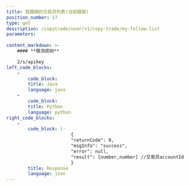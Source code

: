 ```yaml
---
title: 我跟随的交易员列表(当前跟随)
position_number: 17
type: get
description: /copytrade/user/v1/copy-trade/my-follow-list
parameters:
    
content_markdown: >-
    #### **限流规则**

    2/s/apikey
left_code_blocks:
    -
        code_block:
        title: Java
        language: java
    -
        code_block:
        title: Python
        language: python
right_code_blocks:
    -
        code_block: |-
                        {
                        "returnCode": 0,
                        "msgInfo": "success",
                        "error": null,
                        "result": [number,number] //交易员accountId
                        }
        title: Response
        language: json
---
```

